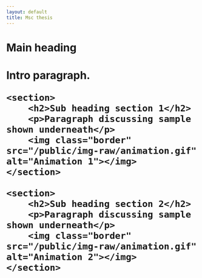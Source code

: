 ```yaml
---
layout: default
title: Msc thesis
---
```

<div class="container">
    <h1>Main heading<h1>
    <p>Intro paragraph.</p>

    <section>
        <h2>Sub heading section 1</h2>
        <p>Paragraph discussing sample shown underneath</p>
        <img class="border" src="/public/img-raw/animation.gif" alt="Animation 1"></img>
    </section>

    <section>
        <h2>Sub heading section 2</h2>
        <p>Paragraph discussing sample shown underneath</p>
        <img class="border" src="/public/img-raw/animation.gif" alt="Animation 2"></img>
    </section>
</div>

